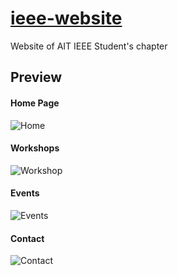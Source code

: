 # [ieee-website](https://ieee-AIT.github.io/ieee-website/)
Website of AIT IEEE Student's chapter

## Preview

#### Home Page
![Home](https://user-images.githubusercontent.com/73239142/230459015-a6ce3345-07df-4213-92ce-7ac388aab3e0.png)

#### Workshops
![Workshop](https://user-images.githubusercontent.com/73239142/230459041-897e2b3f-8552-40b3-b061-40ff9a19c9e4.png)

#### Events
![Events](https://user-images.githubusercontent.com/73239142/230459083-6766054d-8c45-4263-8887-c146111c676d.png)

#### Contact
![Contact](https://user-images.githubusercontent.com/73239142/230458949-f6f29888-7bc7-4626-8f7e-e08efa43c5e2.png)
